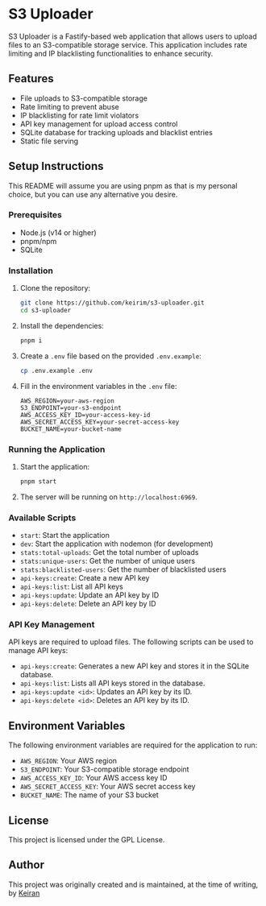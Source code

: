 # S3 Uploader

S3 Uploader is a Fastify-based web application that allows users to upload files to an S3-compatible storage service. This application includes rate limiting and IP blacklisting functionalities to enhance security.

## Features

- File uploads to S3-compatible storage
- Rate limiting to prevent abuse
- IP blacklisting for rate limit violators
- API key management for upload access control
- SQLite database for tracking uploads and blacklist entries
- Static file serving

## Setup Instructions

This README will assume you are using pnpm as that is my personal choice, but you can use any alternative you desire.

### Prerequisites

- Node.js (v14 or higher)
- pnpm/npm
- SQLite

### Installation

1. Clone the repository:
   ```sh
   git clone https://github.com/keirim/s3-uploader.git
   cd s3-uploader
   ```

2. Install the dependencies:
   ```sh
   pnpm i
   ```

3. Create a `.env` file based on the provided `.env.example`:
   ```sh
   cp .env.example .env
   ```

4. Fill in the environment variables in the `.env` file:
   ```dotenv
   AWS_REGION=your-aws-region
   S3_ENDPOINT=your-s3-endpoint
   AWS_ACCESS_KEY_ID=your-access-key-id
   AWS_SECRET_ACCESS_KEY=your-secret-access-key
   BUCKET_NAME=your-bucket-name
   ```

### Running the Application

1. Start the application:
   ```sh
   pnpm start
   ```

2. The server will be running on `http://localhost:6969`.

### Available Scripts

- `start`: Start the application
- `dev`: Start the application with nodemon (for development)
- `stats:total-uploads`: Get the total number of uploads
- `stats:unique-users`: Get the number of unique users
- `stats:blacklisted-users`: Get the number of blacklisted users
- `api-keys:create`: Create a new API key
- `api-keys:list`: List all API keys
- `api-keys:update`: Update an API key by ID
- `api-keys:delete`: Delete an API key by ID

### API Key Management

API keys are required to upload files. The following scripts can be used to manage API keys:

- `api-keys:create`: Generates a new API key and stores it in the SQLite database.
- `api-keys:list`: Lists all API keys stored in the database.
- `api-keys:update <id>`: Updates an API key by its ID.
- `api-keys:delete <id>`: Deletes an API key by its ID.

## Environment Variables

The following environment variables are required for the application to run:

- `AWS_REGION`: Your AWS region
- `S3_ENDPOINT`: Your S3-compatible storage endpoint
- `AWS_ACCESS_KEY_ID`: Your AWS access key ID
- `AWS_SECRET_ACCESS_KEY`: Your AWS secret access key
- `BUCKET_NAME`: The name of your S3 bucket

## License

This project is licensed under the GPL License.

## Author

This project was originally created and is maintained, at the time of writing, by [Keiran](https://slop.sh)
